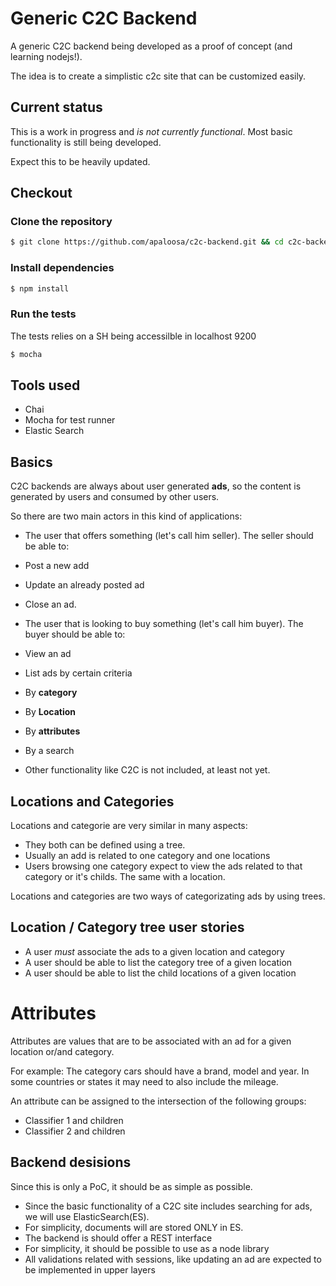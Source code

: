 # Generic C2C Backend

A generic C2C backend being developed as a proof of concept (and learning
nodejs!).

The idea is to create a simplistic c2c site that can be customized easily.

## Current status

This is a work in progress and *is not currently functional*.  Most basic
functionality is still being developed.

Expect this to be heavily updated.

## Checkout



### Clone the repository
```bash
$ git clone https://github.com/apaloosa/c2c-backend.git && cd c2c-backend
```
### Install dependencies
```bash
$ npm install
```

### Run the tests

The tests relies on a SH being accessilble in localhost 9200

```bash
$ mocha
```

## Tools used

- Chai
- Mocha for test runner
- Elastic Search


## Basics

C2C backends are always about user generated **ads**, so the content is
generated by users and consumed by other users.  

So there are two main actors in this kind of applications:

- The user that offers something (let's call him seller).  The seller should
be able to:
 - Post a new add
 - Update an already posted ad
 - Close an ad.

- The user that is looking to buy something (let's call him buyer).  The buyer
should be able to:
 - View an ad
 - List ads by certain criteria
  - By **category**
  - By **Location**
  - By **attributes**
  - By a search

- Other functionality like C2C is not included, at least not yet.

## Locations and Categories

Locations and categorie are very similar in many aspects:

- They both can be defined using a tree.
- Usually an add is related to one category and one locations
- Users browsing one category expect to view the ads related to that category
or it's childs.  The same with a location.

Locations and categories are two ways of categorizating ads by using trees.

## Location / Category tree user stories

- A user *must* associate the ads to a given location and category
- A user should be able to list the category tree of a given location
- A user should be able to list the child locations of a given location




# Attributes

Attributes are values that are to be associated with an ad for a given
location or/and category.

For example:  The category cars should have a brand, model
and year.  In some countries or states it may need to also include the mileage.

An attribute can be assigned to the intersection of the following groups:

- Classifier 1 and children
- Classifier 2 and children


## Backend desisions

Since this is only a PoC, it should be as simple as possible.

- Since the basic functionality of a C2C site includes searching for ads,
we will use ElasticSearch(ES).
- For simplicity, documents will are stored ONLY in ES.
- The backend is should offer a REST interface
- For simplicity, it should be possible to use as a node library
- All validations related with sessions, like updating an ad are expected
to be implemented in upper layers
